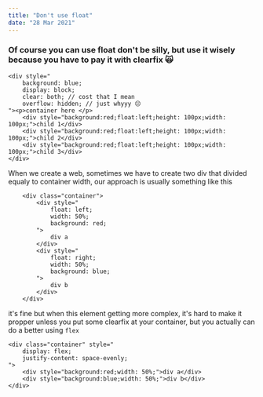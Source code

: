 ```yaml
---
title: "Don't use float"
date: "28 Mar 2021"
---
```

### Of course you can use float don't be silly, but use it wisely because you have to pay it with clearfix 🙀
```
<div style="
    background: blue;
    display: block;
    clear: both; // cost that I mean 
    overflow: hidden; // just whyyy 😔  
"><p>container here </p>
    <div style="background:red;float:left;height: 100px;width: 100px;">child 1</div>
    <div style="background:red;float:left;height: 100px;width: 100px;">child 2</div>
    <div style="background:red;float:left;height: 100px;width: 100px;">child 3</div>
</div>
```
When we create a web, sometimes we have to create two div that divided equaly to container width, our approach is usually something like this 
```
    <div class="container">
        <div style="
            float: left;
            width: 50%;
            background: red;
        ">
            div a
        </div>
        <div style="
            float: right;
            width: 50%;
            background: blue;
        ">
            div b
        </div>
    </div>
```
it's fine but when this element getting more complex, it's hard to make it propper unless you put some clearfix at your container, but you actually can do a better using `flex` 

```
<div class="container" style="
    display: flex;
    justify-content: space-evenly;
">
    <div style="background:red;width: 50%;">div a</div>
    <div style="background:blue;width: 50%;">div b</div>
</div>
```